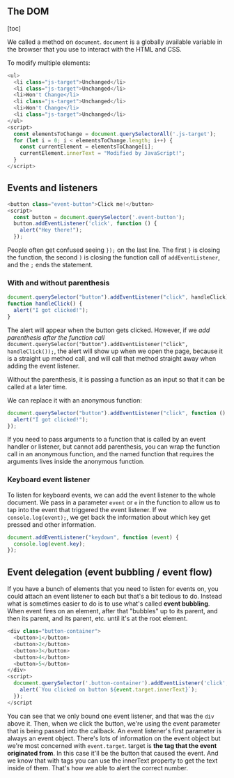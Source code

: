 ## The DOM

[toc]

We called a method on `document`. `document` is a globally available variable in the browser that you use to interact with the HTML and CSS.

To modify multiple elements:

```javascript
<ul>
  <li class="js-target">Unchanged</li>
  <li class="js-target">Unchanged</li>
  <li>Won't Change</li>
  <li class="js-target">Unchanged</li>
  <li>Won't Change</li>
  <li class="js-target">Unchanged</li>
</ul>
<script>
  const elementsToChange = document.querySelectorAll('.js-target');
  for (let i = 0; i < elementsToChange.length; i++) {
    const currentElement = elementsToChange[i];
    currentElement.innerText = "Modified by JavaScript!";
  }
</script>
```

## Events and listeners

```javascript
<button class="event-button">Click me!</button>
<script>
  const button = document.querySelector('.event-button');
  button.addEventListener('click', function () {
    alert("Hey there!");
  });
```

People often get confused seeing `});` on the last line. The first `}` is closing the function, the second `)` is closing the function call of `addEventListener`, and the `;` ends the statement.

### With and without parenthesis

```javascript
document.querySelector("button").addEventListener("click", handleClick);
function handleClick() {
  alert("I got clicked!");
}
```

The alert will appear when the button gets clicked.
However, if we _add parenthesis after the function call_ `document.querySelector("button").addEventListener("click", handleClick());`, the alert will show up when we open the page, because it is a straight up method call, and will call that method straight away when adding the event listener.

Without the parenthesis, it is passing a function as an input so that it can be called at a later time.

We can replace it with an anonymous function:

```javascript
document.querySelector("button").addEventListener("click", function () {
  alert("I got clicked!");
});
```

If you need to pass arguments to a function that is called by an event handler or listener, but cannot add parenthesis, you can wrap the function call in an anonymous function, and the named function that requires the arguments lives inside the anonymous function.

### Keyboard event listener

To listen for keyboard events, we can add the event listener to the whole document.
We pass in a parameter `event` or `e` in the function to allow us to tap into the event that triggered the event listener.
If we `console.log(event);`, we get back the information about which key get pressed and other information.

```javascript
document.addEventListener("keydown", function (event) {
  console.log(event.key);
});
```

## Event delegation (event bubbling / event flow)

If you have a bunch of elements that you need to listen for events on, you could attach an event listener to each but that's a bit tedious to do. Instead what is sometimes easier to do is to use what's called **event bubbling**. When event fires on an element, after that "bubbles" up to its parent, and then its parent, and its parent, etc. until it's at the root element.

```javascript
<div class="button-container">
  <button>1</button>
  <button>2</button>
  <button>3</button>
  <button>4</button>
  <button>5</button>
</div>
<script>
  document.querySelector('.button-container').addEventListener('click', function(event) {
    alert(`You clicked on button ${event.target.innerText}`);
  });
</script
```

You can see that we only bound one event listener, and that was the `div` above it. Then, when we click the button, we're using the event parameter that is being passed into the callback. An event listener's first parameter is always an event object. There's lots of information on the event object but we're most concerned with `event.target`. target is **the tag that the event originated from**. In this case it'll be the button that caused the event. And we know that with tags you can use the innerText property to get the text inside of them. That's how we able to alert the correct number.
